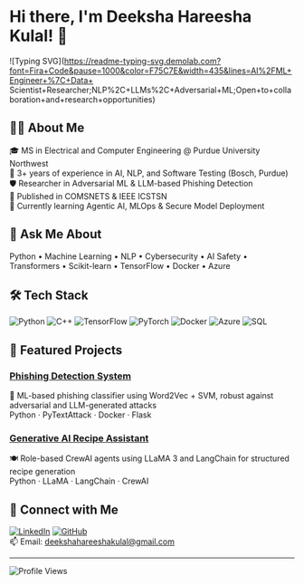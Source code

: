 # Hi there, I'm Deeksha Hareesha Kulal! 👋

![Typing SVG](https://readme-typing-svg.demolab.com?font=Fira+Code&pause=1000&color=F75C7E&width=435&lines=AI%2FML+Engineer+%7C+Data+ Scientist+Researcher;NLP%2C+LLMs%2C+Adversarial+ML;Open+to+collaboration+and+research+opportunities)

## 👩‍💻 About Me
🎓 MS in Electrical and Computer Engineering @ Purdue University Northwest  
💼 3+ years of experience in AI, NLP, and Software Testing (Bosch, Purdue)  
🛡️ Researcher in Adversarial ML & LLM-based Phishing Detection  
📘 Published in COMSNETS & IEEE ICSTSN  
🌱 Currently learning Agentic AI, MLOps & Secure Model Deployment  

## 💬 Ask Me About
Python • Machine Learning • NLP • Cybersecurity • AI Safety • Transformers • Scikit-learn • TensorFlow • Docker • Azure

## 🛠️ Tech Stack
![Python](https://img.shields.io/badge/-Python-3776AB?logo=python&logoColor=white&style=flat)
![C++](https://img.shields.io/badge/-C++-00599C?logo=c%2B%2B&logoColor=white&style=flat)
![TensorFlow](https://img.shields.io/badge/-TensorFlow-FF6F00?logo=tensorflow&logoColor=white&style=flat)
![PyTorch](https://img.shields.io/badge/-PyTorch-EE4C2C?logo=pytorch&logoColor=white&style=flat)
![Docker](https://img.shields.io/badge/-Docker-2496ED?logo=docker&logoColor=white&style=flat)
![Azure](https://img.shields.io/badge/-Azure-0078D4?logo=microsoftazure&logoColor=white&style=flat)
![SQL](https://img.shields.io/badge/-SQL-CC2927?logo=microsoftsqlserver&logoColor=white&style=flat)

## 🚀 Featured Projects

### [Phishing Detection System](https://github.com/deeksha2107/MS_Thesis)
🔐 ML-based phishing classifier using Word2Vec + SVM, robust against adversarial and LLM-generated attacks  
Python · PyTextAttack · Docker · Flask  

### [Generative AI Recipe Assistant](https://github.com/deeksha2107/MS/tree/main/LLM/CrewAI/recipe_generator)
🍽️ Role-based CrewAI agents using LLaMA 3 and LangChain for structured recipe generation  
Python · LLaMA · LangChain · CrewAI  

## 🔗 Connect with Me
[![LinkedIn](https://img.shields.io/badge/-LinkedIn-0077B5?logo=linkedin&logoColor=white&style=flat)](https://www.linkedin.com/in/deeksha-hareesha-kulal-0a1b3b2b2/)
[![GitHub](https://img.shields.io/badge/-GitHub-181717?logo=github&logoColor=white&style=flat)](https://github.com/deeksha2107)  
📫 Email: deekshahareeshakulal@gmail.com

---

![Profile Views](https://komarev.com/ghpvc/?username=deeksha2107&label=Profile+views&color=0e75b6&style=flat)
